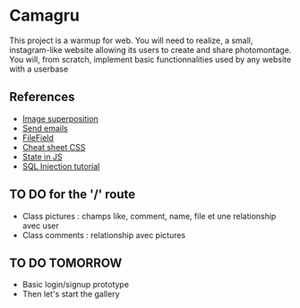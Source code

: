 # Camagru
This project is a warmup for web. You will need to realize, a small, instagram-like website allowing its users to create and share photomontage. You will, from scratch, implement basic functionnalities used by any website with a userbase

## References

- [Image superposition](https://openclassrooms.com/forum/sujet/bd-transparence-png-et-superposition-d-images)
- [Send emails](https://www.justinsilver.com/technology/osx/send-emails-mac-os-x-postfix-gmail-relay/)
- [FileField](https://wtforms.readthedocs.io/en/2.3.x/fields/)
- [Cheat sheet CSS](https://css-tricks.com/snippets/css/a-guide-to-flexbox/#flexbox-background)
- [State in JS](https://www.codeinwp.com/snippets/jquery-document-ready-in-vanilla-javascript/#gref)
- [SQL Injection tutorial](http://www.tizag.com/mysqlTutorial/mysql-php-sql-injection.php)


## TO DO for the '/' route
- Class pictures : champs like, comment, name, file et une relationship avec user
- Class comments : relationship avec pictures

## TO DO TOMORROW
- Basic login/signup prototype
- Then let's start the gallery